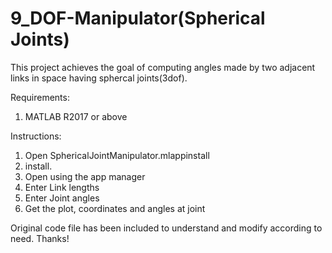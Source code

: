 # 9_DOF-Manipulator(Spherical Joints)

This project achieves the goal of computing angles made by two adjacent links in space having sphercal joints(3dof).

Requirements:
1. MATLAB R2017 or above

Instructions:
1. Open SphericalJointManipulator.mlappinstall
2. install.
3. Open using the app manager
4. Enter Link lengths
5. Enter Joint angles
6. Get the plot, coordinates and angles at joint 
  
Original code file has been included to understand and modify according to need.
Thanks!
